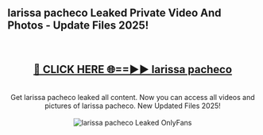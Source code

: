 <h2>larissa pacheco Leaked Private Video And Photos - Update Files 2025!</h2>
<br>
<div align="center">
<h2><a href="https://top-ai-tools.click/QrbHav" rel="nofollow">🔴 CLICK HERE 🌐==►► larissa pacheco</a></h2>
<br>
Get larissa pacheco leaked all content. Now you can access all videos and pictures of larissa pacheco. New Updated Files 2025!
<br>
<br>
<a href="https://top-ai-tools.click/QrbHav" rel="nofollow" data-target="animated-image.originalLink"><img src="https://i.ibb.co.com/WyWwxjT/player-gif2.gif" alt="larissa pacheco Leaked  OnlyFans" style="max-width: 100%; display: inline-block;" data-target="animated-image.originalImage"></a>
</div>
<br>